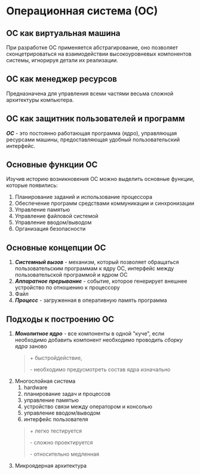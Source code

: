 # Операционная система (ОС)

## ОС как виртуальная машина

При разработке ОС применяется абстрагирование, оно позволяет сконцетрироваться на взаимодействии высокоуровневых
компонентов системы, игнорируя детали их реализации.

## ОС как менеджер ресурсов

Предназначена для управления всеми частями весьма
сложной архитектуры компьютера.

## ОС как защитник пользователей и программ

**_ОС_** - это постоянно работающая программа (ядро),
управляющая ресурсами машины, предоставляющая удобный
пользовательский интерфейс.

## Основные функции ОС

Изучив историю возникновения ОС можно выделить основные
функции, которые появились:
1. Планирование заданий и использование процессора
2. Обеспечение программ средствами коммуникации и синхронизации
3. Управление памятью
4. Управление файловой системой
5. Управление вводом/выводом
6. Организация безопасности

## Основные концепции ОС

1. **_Системный вызов_** - механизм, который позволяет
   обращаться пользовательским программам к ядру ОС,
   интерфейс между пользовательской программой и ядром ОС
2. **_Аппаратное прерывание_** - событие, которое генерирует
   внешнее устройство по отношению к процессору
3. Файл
4. **_Процесс_** - загруженная в оперативную память
   программа

## Подходы к построению ОС

1. **_Монолитное ядро_** - все компоненты в одной "куче",
   если необходимо добавить компонент необходимо проводить
   _сборку ядра_ заново
   > \+ быстройдействие,
   >
   > \- необходимо предусмотреть состав ядра изначально
2. Многослойная система
   1. hardware
   2. планирование задач и процессов
   3. управление памятью
   4. устройство связи между оператором и консолью
   5. управление вводом/выводом
   6. интерфейс пользователя
   > \+ легко тестируется
   >
   > \- сложно проектируется
   >
   > \- относительно медленная
3. Микроядерная архитектура
